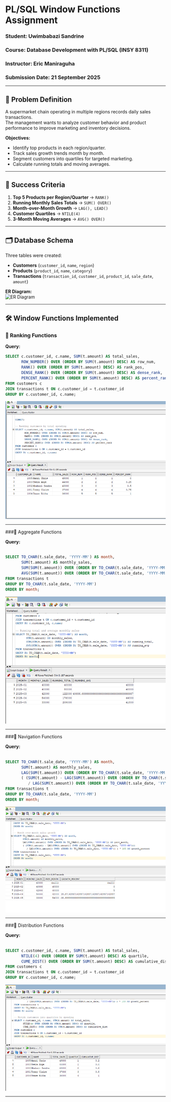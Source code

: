 # PL/SQL Window Functions Assignment

### Student: Uwimbabazi Sandrine  
### Course: Database Development with PL/SQL (INSY 8311)  
### Instructor: Eric Maniraguha  
### Submission Date: 21 September 2025  

---

## 📌 Problem Definition
A supermarket chain operating in multiple regions records daily sales transactions.  
The management wants to analyze customer behavior and product performance to improve marketing and inventory decisions.

**Objectives:**
- Identify top products in each region/quarter.
- Track sales growth trends month by month.
- Segment customers into quartiles for targeted marketing.
- Calculate running totals and moving averages.

---

## 🎯 Success Criteria
1. **Top 5 Products per Region/Quarter** → `RANK()`  
2. **Running Monthly Sales Totals** → `SUM() OVER()`  
3. **Month-over-Month Growth** → `LAG(), LEAD()`  
4. **Customer Quartiles** → `NTILE(4)`  
5. **3-Month Moving Averages** → `AVG() OVER()`  

---

## 🗂 Database Schema
Three tables were created:  
- **Customers** (`customer_id`, `name`, `region`)  
- **Products** (`product_id`, `name`, `category`)  
- **Transactions** (`transaction_id`, `customer_id`, `product_id`, `sale_date`, `amount`)  

**ER Diagram:**  
![ER Diagram](screenshots/ER.png)

---

## 🛠 Window Functions Implemented

### 🔹 Ranking Functions
**Query:**
```sql
SELECT c.customer_id, c.name, SUM(t.amount) AS total_sales,
       ROW_NUMBER() OVER (ORDER BY SUM(t.amount) DESC) AS row_num,
       RANK() OVER (ORDER BY SUM(t.amount) DESC) AS rank_pos,
       DENSE_RANK() OVER (ORDER BY SUM(t.amount) DESC) AS dense_rank,
       PERCENT_RANK() OVER (ORDER BY SUM(t.amount) DESC) AS percent_rank
FROM customers c
JOIN transactions t ON c.customer_id = t.customer_id
GROUP BY c.customer_id, c.name;
```
![Ranking functions](https://github.com/sandra2303/plsql-window-functions-uwimbabazi-sandrine/blob/main/screnshoots/ranking_function.PNG)

---

###🔹 Aggregate Functions

**Query:**

```sql

SELECT TO_CHAR(t.sale_date, 'YYYY-MM') AS month,
       SUM(t.amount) AS monthly_sales,
       SUM(SUM(t.amount)) OVER (ORDER BY TO_CHAR(t.sale_date, 'YYYY-MM')) AS running_total,
       AVG(SUM(t.amount)) OVER (ORDER BY TO_CHAR(t.sale_date, 'YYYY-MM')) AS running_avg
FROM transactions t
GROUP BY TO_CHAR(t.sale_date, 'YYYY-MM')
ORDER BY month;
```
![Aggregate functions](https://github.com/sandra2303/plsql-window-functions-uwimbabazi-sandrine/blob/main/screnshoots/aggregate_function.PNG)

---

###🔹 Navigation Functions

**Query:**

```sql

SELECT TO_CHAR(t.sale_date, 'YYYY-MM') AS month,
       SUM(t.amount) AS monthly_sales,
       LAG(SUM(t.amount)) OVER (ORDER BY TO_CHAR(t.sale_date, 'YYYY-MM')) AS prev_month,
       ( (SUM(t.amount) - LAG(SUM(t.amount)) OVER (ORDER BY TO_CHAR(t.sale_date, 'YYYY-MM'))) 
          / LAG(SUM(t.amount)) OVER (ORDER BY TO_CHAR(t.sale_date, 'YYYY-MM')) ) * 100 AS growth_percent
FROM transactions t
GROUP BY TO_CHAR(t.sale_date, 'YYYY-MM')
ORDER BY month;

```
![Navigation functions](https://github.com/sandra2303/plsql-window-functions-uwimbabazi-sandrine/blob/main/screnshoots/navigation_function.PNG)

---

###🔹 Distribution Functions

**Query:**

```sql

SELECT c.customer_id, c.name, SUM(t.amount) AS total_sales,
       NTILE(4) OVER (ORDER BY SUM(t.amount) DESC) AS quartile,
       CUME_DIST() OVER (ORDER BY SUM(t.amount) DESC) AS cumulative_dist
FROM customers c
JOIN transactions t ON c.customer_id = t.customer_id
GROUP BY c.customer_id, c.name;
```
![Distribution functions](https://github.com/sandra2303/plsql-window-functions-uwimbabazi-sandrine/blob/main/screnshoots/distribution_function.PNG)

---
